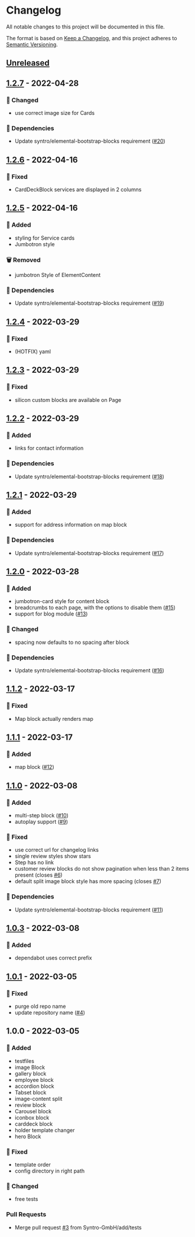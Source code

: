 # Changelog
All notable changes to this project will be documented in this file.

The format is based on [Keep a Changelog](https://keepachangelog.com/en/1.0.0/),
and this project adheres to [Semantic Versioning](https://semver.org/spec/v2.0.0.html).

<a name="unreleased"></a>
## [Unreleased]


<a name="1.2.7"></a>
## [1.2.7] - 2022-04-28
### 🔧 Changed
- use correct image size for Cards

### 🧬 Dependencies
- Update syntro/elemental-bootstrap-blocks requirement ([#20](https://github.com/Syntro-GmbH/elemental-silicon-blocks/issues/20))


<a name="1.2.6"></a>
## [1.2.6] - 2022-04-16
### 🐞 Fixed
- CardDeckBlock services are displayed in 2 columns


<a name="1.2.5"></a>
## [1.2.5] - 2022-04-16
### 🍰 Added
- styling for Service cards
- Jumbotron style

### 🗑 Removed
- jumbotron Style of ElementContent

### 🧬 Dependencies
- Update syntro/elemental-bootstrap-blocks requirement ([#19](https://github.com/Syntro-GmbH/elemental-silicon-blocks/issues/19))


<a name="1.2.4"></a>
## [1.2.4] - 2022-03-29
### 🐞 Fixed
- (HOTFIX) yaml


<a name="1.2.3"></a>
## [1.2.3] - 2022-03-29
### 🐞 Fixed
- silicon custom blocks are available on Page


<a name="1.2.2"></a>
## [1.2.2] - 2022-03-29
### 🍰 Added
- links for contact information

### 🧬 Dependencies
- Update syntro/elemental-bootstrap-blocks requirement ([#18](https://github.com/Syntro-GmbH/elemental-silicon-blocks/issues/18))


<a name="1.2.1"></a>
## [1.2.1] - 2022-03-29
### 🍰 Added
- support for address information on map block

### 🧬 Dependencies
- Update syntro/elemental-bootstrap-blocks requirement ([#17](https://github.com/Syntro-GmbH/elemental-silicon-blocks/issues/17))


<a name="1.2.0"></a>
## [1.2.0] - 2022-03-28
### 🍰 Added
- jumbotron-card style for content block
- breadcrumbs to each page, with the options to disable them ([#15](https://github.com/Syntro-GmbH/elemental-silicon-blocks/issues/15))
- support for blog module ([#13](https://github.com/Syntro-GmbH/elemental-silicon-blocks/issues/13))

### 🔧 Changed
- spacing now defaults to no spacing after block

### 🧬 Dependencies
- Update syntro/elemental-bootstrap-blocks requirement ([#16](https://github.com/Syntro-GmbH/elemental-silicon-blocks/issues/16))


<a name="1.1.2"></a>
## [1.1.2] - 2022-03-17
### 🐞 Fixed
- Map block actually renders map


<a name="1.1.1"></a>
## [1.1.1] - 2022-03-17
### 🍰 Added
- map block ([#12](https://github.com/Syntro-GmbH/elemental-silicon-blocks/issues/12))


<a name="1.1.0"></a>
## [1.1.0] - 2022-03-08
### 🍰 Added
- multi-step block ([#10](https://github.com/Syntro-GmbH/elemental-silicon-blocks/issues/10))
- autoplay support ([#9](https://github.com/Syntro-GmbH/elemental-silicon-blocks/issues/9))

### 🐞 Fixed
- use correct url for changelog links
- single review styles show stars
- Step has no link
- customer review blocks do not show pagination when less than 2 items present (closes [#6](https://github.com/Syntro-GmbH/elemental-silicon-blocks/issues/6))
- default split image block style has more spacing (closes [#7](https://github.com/Syntro-GmbH/elemental-silicon-blocks/issues/7))

### 🧬 Dependencies
- Update syntro/elemental-bootstrap-blocks requirement ([#11](https://github.com/Syntro-GmbH/elemental-silicon-blocks/issues/11))


<a name="1.0.3"></a>
## [1.0.3] - 2022-03-08
### 🍰 Added
- dependabot uses correct prefix


<a name="1.0.1"></a>
## [1.0.1] - 2022-03-05
### 🐞 Fixed
- purge old repo name
- update repository name ([#4](https://github.com/Syntro-GmbH/elemental-silicon-blocks/issues/4))


<a name="1.0.0"></a>
## 1.0.0 - 2022-03-05
### 🍰 Added
- testfiles
- image Block
- gallery block
- employee block
- accordion block
- Tabset block
- image-content split
- review block
- Carousel block
- iconbox block
- carddeck block
- holder template changer
- hero Block

### 🐞 Fixed
- template order
- config directory in right path

### 🔧 Changed
- free tests

### Pull Requests
- Merge pull request [#3](https://github.com/Syntro-GmbH/elemental-silicon-blocks/issues/3) from Syntro-GmbH/add/tests


[Unreleased]: https://github.com/Syntro-GmbH/elemental-silicon-blocks/compare/1.2.7...HEAD
[1.2.7]: https://github.com/Syntro-GmbH/elemental-silicon-blocks/compare/1.2.6...1.2.7
[1.2.6]: https://github.com/Syntro-GmbH/elemental-silicon-blocks/compare/1.2.5...1.2.6
[1.2.5]: https://github.com/Syntro-GmbH/elemental-silicon-blocks/compare/1.2.4...1.2.5
[1.2.4]: https://github.com/Syntro-GmbH/elemental-silicon-blocks/compare/1.2.3...1.2.4
[1.2.3]: https://github.com/Syntro-GmbH/elemental-silicon-blocks/compare/1.2.2...1.2.3
[1.2.2]: https://github.com/Syntro-GmbH/elemental-silicon-blocks/compare/1.2.1...1.2.2
[1.2.1]: https://github.com/Syntro-GmbH/elemental-silicon-blocks/compare/1.2.0...1.2.1
[1.2.0]: https://github.com/Syntro-GmbH/elemental-silicon-blocks/compare/1.1.2...1.2.0
[1.1.2]: https://github.com/Syntro-GmbH/elemental-silicon-blocks/compare/1.1.1...1.1.2
[1.1.1]: https://github.com/Syntro-GmbH/elemental-silicon-blocks/compare/1.1.0...1.1.1
[1.1.0]: https://github.com/Syntro-GmbH/elemental-silicon-blocks/compare/1.0.3...1.1.0
[1.0.3]: https://github.com/Syntro-GmbH/elemental-silicon-blocks/compare/1.0.1...1.0.3
[1.0.1]: https://github.com/Syntro-GmbH/elemental-silicon-blocks/compare/1.0.0...1.0.1
